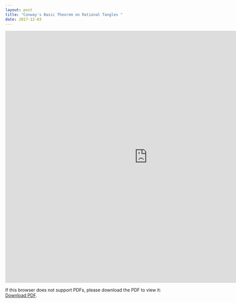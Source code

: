```yaml
---
layout: post
title: "Conway's Basic Theorem on Rational Tangles "
date: 2017-12-03
---
```

<iframe width='900' height='800' src='https://docs.google.com/viewer?url=http://billchuang.com/files/Topo_William.\
pdf' frameborder='0' allowfullscreen></iframe>

<p>If this browser does not support PDFs, please download the PDF to view it: <a href="http://billchuang.com/files/Topo_William.pdf">Download PDF</a>.</p>